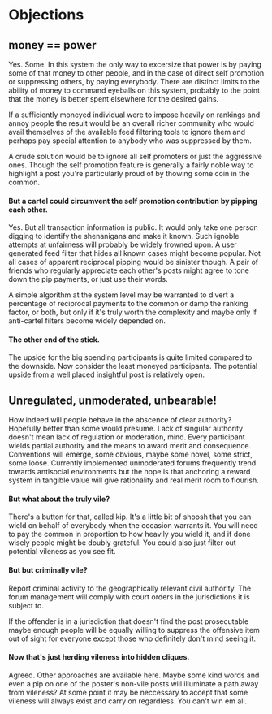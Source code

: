 # Objections

## money == power
Yes. Some. In this system the only way to excersize that power is by paying some of that money to other people, and in the case of direct self promotion or suppressing others, by paying everybody.  There are distinct limits to the ability of money to command eyeballs on this system, probably to the point that the money is better spent elsewhere for the desired gains.

If a sufficiently moneyed individual were to impose heavily on rankings and annoy people the result would be an overall richer community who would avail themselves of the available feed filtering tools to ignore them and perhaps pay special attention to anybody who was suppressed by them.

A crude solution would be to ignore all self promoters or just the aggressive ones.  Though the self promotion feature is generally a fairly noble way to highlight a post you're particularly proud of by thowing some coin in the common.

#### But a cartel could circumvent the self promotion contribution by pipping each other.
Yes. But all transaction information is public.  It would only take one person digging to identify the shenanigans and make it known.  Such ignoble attempts at unfairness will probably be widely frowned upon. A user generated feed filter that hides all known cases might become popular.  Not all cases of apparent reciprocal pipping would be sinister though.  A pair of friends who regularly appreciate each other's posts might agree to tone down the pip payments, or just use their words.

A simple algorithm at the system level may be warranted to divert a percentage of reciprocal payments to the common or damp the ranking factor, or both, but only if it's truly worth the complexity and maybe only if anti-cartel filters become widely depended on.

#### The other end of the stick.
The upside for the big spending participants is quite limited compared to the downside.  Now consider the least moneyed participants. The potential upside from a well placed insightful post is relatively open.

## Unregulated, unmoderated, unbearable!
How indeed will people behave in the abscence of clear authority?  Hopefully better than some would presume. Lack of singular authority doesn't mean lack of regulation or moderation, mind.  Every participant wields partial authority and the means to award merit and consequence. Conventions will emerge, some obvious, maybe some novel, some strict, some loose.  Currently implemented unmoderated forums frequently trend towards antisocial environments but the hope is that anchoring a reward system in tangible value will give rationality and real merit room to flourish.

#### But what about the truly vile?
There's a button for that, called kip.  It's a little bit of shoosh that you can wield on behalf of everybody when the occasion warrants it.  You will need to pay the common in proportion to how heavily you wield it, and if done wisely people might be doubly grateful.  You could also just filter out potential vileness as you see fit.

#### But but criminally vile?
Report criminal activity to the geographically relevant civil authority.  The forum management will comply with court orders in the jurisdictions it is subject to.

If the offender is in a jurisdiction that doesn't find the post prosecutable maybe enough people will be equally willing to suppress the offensive item out of sight for everyone except those who definitely don't mind seeing it.

#### Now that's just herding vileness into hidden cliques.
Agreed. Other approaches are available here. Maybe some kind words and even a pip on one of the poster's non-vile posts will illuminate a path away from vileness?  At some point it may be neccessary to accept that some vileness will always exist and carry on regardless.  You can't win em all.

